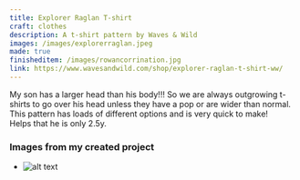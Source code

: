 ```yaml
---
title: Explorer Raglan T-shirt
craft: clothes
description: A t-shirt pattern by Waves & Wild
images: /images/explorerraglan.jpeg
made: true
finisheditem: /images/rowancorrination.jpg
link: https://www.wavesandwild.com/shop/explorer-raglan-t-shirt-ww/
---
```


My son has a larger head than his body!!! So we are always outgrowing t-shirts to go over his head unless they have a pop or are wider than normal. This pattern has loads of different options and is very quick to make!   
Helps that he is only 2.5y.   

### Images from my created project   
* ![alt text](/images/rowancorrination.jpg "mdImage")
